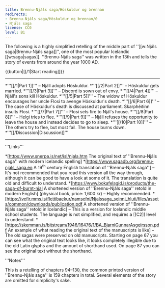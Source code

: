 ```yaml
---
title: Brennu-Njáls saga/Höskuldur og brennan
redirects:
- Brennu-Njáls saga/Höskuldur og brennan/0
- Njáls saga
license: CC0
level: B1
---
```


The following is a highly simplified retelling of the middle part of ''[[w:Njáls saga|Brennu-Njáls saga]]'', one of the most popular Icelandic [[w:saga|sagas]]. ''Brennu-Njáls saga'' was written in the 13th and tells the story of events from around the year 1000 AD.

{{button|[[/1|Start reading]]}}

***

<!-- Total: 2150 words -->

*'''[[/1|Part 1]]''' – Njáll adopts Höskuldur.<!-- 160 words -->
*'''[[/2|Part 2]]''' – Höskuldur gets married.<!-- 260 words -->
*'''[[/3|Part 3]]''' – Discord is sown out of envy.<!-- 215 words -->
*'''[[/4|Part 4]]''' – Njáll's sons kill Höskuldur.<!-- 140 words -->
*'''[[/5|Part 5]]''' – The widow of Höskuldur encourages her uncle Flosi to avenge Höskuldur's death.<!-- 315 words -->
*'''[[/6|Part 6]]''' – The case of Höskuldur's death is discussed at parliament. Skarphéðinn insults Flosi.<!-- 240 words -->
*'''[[/7|Part 7]]''' – Flosi sets fire to Njál's house.<!-- 190 words -->
*'''[[/8|Part 8]]''' – Helgi tries to flee.<!-- 230 words -->
*'''[[/9|Part 9]]''' – Njáll refuses the opportunity to leave the house and instead decides to go to sleep.<!-- 150 words -->
*'''[[/10|Part 10]]''' – The others try to flee, but most fail. The house burns down.<!-- 245 words -->
*'''[[/Discussion|Discussion]]'''

***

<div class="notes">
'''Links'''

*[https://www.snerpa.is/net/isl/njala.htm The original text of ''Brennu-Njáls saga'' with modern Icelandic spelling]
*[https://www.sagadb.org/brennu-njals_saga.en A 19<sup>th</sup> century English translation of ''Brennu-Njáls saga''] – It's not recommended that you read this version all the way through, although it can be good to have a look at some of it. The translation is quite old and difficult to understand.
*[https://www.bokafelagid.is/products/the-saga-of-burnt-njal A shortened version of ''Brennu-Njáls saga'' retold in modern English] (physical book, price: 1,600 kr) – Highly recommended.
*[https://vefir.mms.is/flettibaekur/namsefni/Njalssaga_seinni_hluti/files/assets/common/downloads/publication.pdf A shortened version of ''Brennu-Njáls saga'' retold in Icelandic] – This is a version for Icelandic middle school students. The language is not simplified, and requires a [[C2]] level to understand.
*[https://skemman.is/bitstream/1946/16476/1/BA_BjarniGunnarAsgeirsson.pdf An example of what reading the original text of the manuscripts is like] – The old sagas were preserved on old manuscripts. Starting on page 67 you can see what the original text looks like, it looks completely illegible due to the old Latin glyphs and the amount of shorthand used. On page 87 you can see the original text without the shorthand.

'''Notes'''

This is a retelling of chapters 94–130, the common printed version of ''Brennu-Njáls saga'' is 159 chapters in total. Several elements of the story are omitted for simplicity's sake.
</div>

